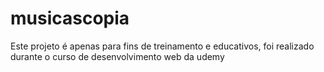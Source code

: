 # musicascopia
Este projeto é apenas para fins de treinamento e educativos, foi realizado durante o curso de desenvolvimento web da udemy
